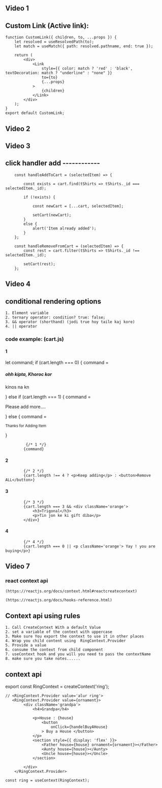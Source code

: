 ## Video 1

## Custom Link (Active link): 
<!-- create a component -->

    function CustomLink({ children, to, ...props }) {
        let resolved = useResolvedPath(to);
        let match = useMatch({ path: resolved.pathname, end: true });

        return (
            <div>
                <Link
                    style={{ color: match ? 'red' : 'black', textDecoration: match ? "underline" : "none" }}
                    to={to}
                    {...props}
                >
                    {children}
                </Link>
            </div>
        );
    }
    export default CustomLink;

## Video 2


## Video 3

## click handler add ------------
      
        const handleAddToCart = (selectedItem) => {

<!-- jodi item cart a thake  (for duplicate reduce ) -->

            const exists = cart.find(tShirts => tShirts._id === selectedItem._id);

            if (!exists) {

<!-- get old cart data & add new data -->
                const newCart = [...cart, selectedItem];
<!-- set cart data -->
                setCart(newCart);
            }
            else {
                alert('Item already added');
            }
        };

<!-- item remove------------------------- -->
        const handleRemoveFromCart = (selectedItem) => {
            const rest = cart.filter(tShirts => tShirts._id !== selectedItem._id);

            setCart(rest);
        };


## Video 4
<!-- ---------------------------- -->

## conditional rendering options
    1. Element variable
    2. ternary operator: condition? true: false;
    3. && operator (shorthand) (jodi true hoy taile kaj kore)
    4. || operator  

### code example: (cart.js)

 #### 1
 let command;
    if (cart.length === 0) {
        command = <div>
            <h5>ohh kipta, Khoroc kor</h5>
            <p>kinos na kn</p>
        </div>
    }
    else if (cart.length === 1) {
        command = <p> Please add more....</p>
    }
    else {
        command = <p><small>Thanks for Adding Item</small></p>
    }

<!-- return code  -->
 
             {/* 1 */}
            {command}

#### 2
            {/* 2 */}
            {cart.length !== 4 ? <p>Keep adding</p> : <button>Remove ALL</button>}

#### 3
            {/* 3 */}
            {cart.length === 3 && <div className='orange'>
                <h3>Trigonal</h3>
                <p>Tin jon ke ki gift diba</p>
            </div>} 
            

#### 4            
            {/* 4 */}
            {cart.length === 0 || <p className='orange'> Yay ! you are buying</p>}



## Video 7

### react context api
    (https://reactjs.org/docs/context.html#reactcreatecontext)

    (https://reactjs.org/docs/hooks-reference.html)

## Context api using rules 
    1. Call CreateContext With a default Value
    2. set a variable of the context with uppercase
    3. Make sure You export the context to use it in other places
    4. Wrap you child content using  RingContext.Provider
    5. Provide a value
    6. consume the context from child component
    7. useContext hook and you will you need to pass the contextName
    8. make sure you take notes......



## context api
   <!-- 1  (write outside of a function )-->

   export const RingContext = createContext('ring');


<!-- 2  area set using <RingContext>-->

    // <RingContext.Provider value='alur ring'>
       <RingContext.Provider value={ornament}>
            <div className='grandpa'>
                <h4>Grandpa</h4>

                <p>House : {house}
                    <button
                        onClick={handelBuyAHouse}
                    > Buy a House </button>
                </p>
                <section style={{ display: 'flex' }}>
                    <Father house={house} ornament={ornament}></Father>
                    <Aunty house={house}></Aunty>
                    <Uncle house={house}></Uncle>
                </section>

            </div>
        </RingContext.Provider>


   <!-- // 3 get context or declare a component for use -->
    const ring = useContext(RingContext);